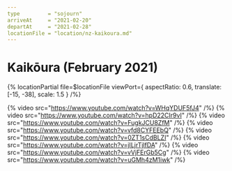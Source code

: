```yaml
---
type         = "sojourn"
arriveAt     = "2021-02-20"
departAt     = "2021-02-28"
locationFile = "location/nz-kaikoura.md"
---
```


# Kaikōura (February 2021)

{% locationPartial file=$locationFile viewPort={ aspectRatio: 0.6, translate: [-15, -38], scale: 1.5 } /%}

{% video src="https://www.youtube.com/watch?v=WHqYDUF5fJ4" /%}
{% video src="https://www.youtube.com/watch?v=hpD22CIr9vI" /%}
{% video src="https://www.youtube.com/watch?v=FugkJCU8ZfM" /%}
{% video src="https://www.youtube.com/watch?v=vfd8CYFEEbQ" /%}
{% video src="https://www.youtube.com/watch?v=0ZT1sCdBLZI" /%}
{% video src="https://www.youtube.com/watch?v=jILjrTjlfDA" /%}
{% video src="https://www.youtube.com/watch?v=vVjFErGb5Cg" /%}
{% video src="https://www.youtube.com/watch?v=uGMh4zM1iwk" /%}
